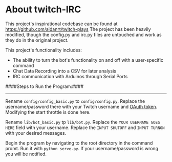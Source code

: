 
About twitch-IRC
===

This project's inspirational codebase can be found at https://github.com/aidanrt/twitch-plays
The project has been heavily modified, though the config.py and irc.py files are untouched and work as they do in the original project.

This project's functionality includes:  

* The ability to turn the bot's functionality on and off with a user-specific command
* Chat Data Recording into a CSV for later analysis
* IRC communication with Arduinos through Serial Ports


####Steps to Run the Program:####
___

Rename `config/config_basic.py` to `config/config.py`. Replace the username/password there with your Twitch username and [OAuth token](http://www.twitchapps.com/tmi/). Modifying the start throttle is done here.

Rename `lib/bot_basic.py` tp `lib/bot.py`. Replace the `YOUR USERNAME GOES HERE` field with your username. Replace the `INPUT SHUTOFF` and `INPUT TURNON` with your desired messages.

Begin the program by navigating to the root directory in the command promt. Run it with `python serve.py`. If your username/password is wrong you will be notified.
